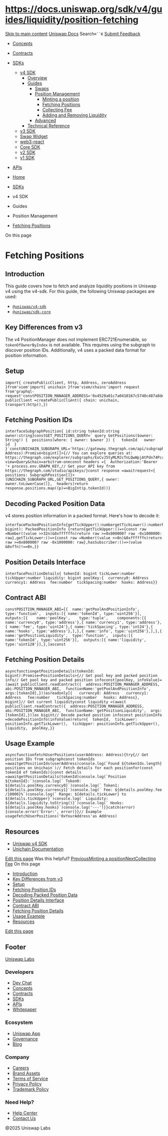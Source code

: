 # https://docs.uniswap.org/sdk/v4/guides/liquidity/position-fetching

[Skip to main content](https://docs.uniswap.org/sdk/v4/guides/liquidity/position-fetching#__docusaurus_skipToContent_fallback)
[Uniswap Docs](https://docs.uniswap.org/)
Search`⌘``K`
[Submit Feedback](https://docs.google.com/forms/d/e/1FAIpQLSdjSkZam8KiatL9XACRVxCHjDJjaPGbls77PCXDKFn4JwykXg/viewform)
  * [Concepts](https://docs.uniswap.org/concepts/overview)
  * [Contracts](https://docs.uniswap.org/contracts/v4/overview)
  * [SDKs](https://docs.uniswap.org/sdk/v4/overview)
    * [v4 SDK](https://docs.uniswap.org/sdk/v4/guides/liquidity/position-fetching)
      * [Overview](https://docs.uniswap.org/sdk/v4/overview)
      * [Guides](https://docs.uniswap.org/sdk/v4/guides/liquidity/position-fetching)
        * [Swaps](https://docs.uniswap.org/sdk/v4/guides/liquidity/position-fetching)
        * [Position Management](https://docs.uniswap.org/sdk/v4/guides/liquidity/position-fetching)
          * [Minting a position](https://docs.uniswap.org/sdk/v4/guides/liquidity/position-minting)
          * [Fetching Positions](https://docs.uniswap.org/sdk/v4/guides/liquidity/position-fetching)
          * [Collecting Fee](https://docs.uniswap.org/sdk/v4/guides/liquidity/collect-fees)
          * [Adding and Removing Liquidity](https://docs.uniswap.org/sdk/v4/guides/liquidity/add-remove-liquidity)
        * [Advanced](https://docs.uniswap.org/sdk/v4/guides/liquidity/position-fetching)
      * [Technical Reference](https://docs.uniswap.org/sdk/v4/guides/liquidity/position-fetching)
    * [v3 SDK](https://docs.uniswap.org/sdk/v4/guides/liquidity/position-fetching)
    * [Swap Widget](https://docs.uniswap.org/sdk/v4/guides/liquidity/position-fetching)
    * [web3-react](https://docs.uniswap.org/sdk/v4/guides/liquidity/position-fetching)
    * [Core SDK](https://docs.uniswap.org/sdk/v4/guides/liquidity/position-fetching)
    * [v2 SDK](https://docs.uniswap.org/sdk/v4/guides/liquidity/position-fetching)
    * [v1 SDK](https://docs.uniswap.org/sdk/v4/guides/liquidity/position-fetching)
  * [APIs](https://docs.uniswap.org/api/subgraph/overview)


  * [Home](https://docs.uniswap.org/)
  * [SDKs](https://docs.uniswap.org/sdk/v4/overview)
  * v4 SDK
  * Guides
  * Position Management
  * [Fetching Positions](https://docs.uniswap.org/sdk/v4/guides/liquidity/position-fetching)


On this page
# Fetching Positions
## Introduction[​](https://docs.uniswap.org/sdk/v4/guides/liquidity/position-fetching#introduction "Direct link to Introduction")
This guide covers how to fetch and analyze liquidity positions in Uniswap v4 using the v4-sdk.
For this guide, the following Uniswap packages are used:
  * [`@uniswap/v4-sdk`](https://www.npmjs.com/package/@uniswap/v4-sdk)
  * [`@uniswap/sdk-core`](https://www.npmjs.com/package/@uniswap/sdk-core)


## Key Differences from v3[​](https://docs.uniswap.org/sdk/v4/guides/liquidity/position-fetching#key-differences-from-v3 "Direct link to Key Differences from v3")
The v4 PositionManager does not implement ERC721Enumerable, so `tokenOfOwnerByIndex` is not available. This requires using the subgraph to discover position IDs. Additionally, v4 uses a packed data format for position information.
## Setup[​](https://docs.uniswap.org/sdk/v4/guides/liquidity/position-fetching#setup "Direct link to Setup")
```
import{ createPublicClient, http, Address, zeroAddress }from'viem'import{ unichain }from'viem/chains'import request from'graphql-request'constPOSITION_MANAGER_ADDRESS='0x4529a01c7a0410167c5740c487a8de60232617bf'//unichainconst publicClient =createPublicClient({ chain: unichain, transport:http(),})
```

## Fetching Position IDs[​](https://docs.uniswap.org/sdk/v4/guides/liquidity/position-fetching#fetching-position-ids "Direct link to Fetching Position IDs")
```
interfaceSubgraphPosition{ id:string tokenId:string owner:string}constGET_POSITIONS_QUERY=` query GetPositions($owner: String!) {  positions(where: { owner: $owner }) {   tokenId   owner   id  } }`constUNICHAIN_SUBGRAPH_URL='https://gateway.thegraph.com/api/subgraphs/id/EoCvJ5tyMLMJcTnLQwWpjAtPdn74PcrZgzfcT5bYxNBH'asyncfunctiongetPositionIds(owner: Address):Promise<bigint[]>{// You can explore queries at: https://thegraph.com/explorer/subgraphs/EoCvJ5tyMLMJcTnLQwWpjAtPdn74PcrZgzfcT5bYxNBH?view=Query&chain=arbitrum-oneconst headers ={  Authorization:'Bearer '+ process.env.GRAPH_KEY,// Get your API key from https://thegraph.com/studio/apikeys/}const response =awaitrequest<{ positions: SubgraphPosition[]}>(UNICHAIN_SUBGRAPH_URL,GET_POSITIONS_QUERY,{ owner: owner.toLowerCase()},  headers)return response.positions.map((p)=>BigInt(p.tokenId))}
```

## Decoding Packed Position Data[​](https://docs.uniswap.org/sdk/v4/guides/liquidity/position-fetching#decoding-packed-position-data "Direct link to Decoding Packed Position Data")
v4 stores position information in a packed format. Here's how to decode it:
```
interfacePackedPositionInfo{getTickUpper():numbergetTickLower():numberhasSubscriber():boolean}functiondecodePositionInfo(value: bigint): PackedPositionInfo {return{getTickUpper:()=>{const raw =Number((value >>32n)&0xffffffn)return raw >=0x800000? raw -0x1000000: raw},getTickLower:()=>{const raw =Number((value >>8n)&0xffffffn)return raw >=0x800000? raw -0x1000000: raw},hasSubscriber:()=>(value &0xffn)!==0n,}}
```

## Position Details Interface[​](https://docs.uniswap.org/sdk/v4/guides/liquidity/position-fetching#position-details-interface "Direct link to Position Details Interface")
```
interfacePositionDetails{ tokenId: bigint tickLower:number tickUpper:number liquidity: bigint poolKey:{  currency0: Address  currency1: Address  fee:number  tickSpacing:number  hooks: Address}}
```

## Contract ABI[​](https://docs.uniswap.org/sdk/v4/guides/liquidity/position-fetching#contract-abi "Direct link to Contract ABI")
```
constPOSITION_MANAGER_ABI=[{  name:'getPoolAndPositionInfo',  type:'function',  inputs:[{ name:'tokenId', type:'uint256'}],  outputs:[{    name:'poolKey',    type:'tuple',    components:[{ name:'currency0', type:'address'},{ name:'currency1', type:'address'},{ name:'fee', type:'uint24'},{ name:'tickSpacing', type:'int24'},{ name:'hooks', type:'address'},],},{ name:'info', type:'uint256'},],},{  name:'getPositionLiquidity',  type:'function',  inputs:[{ name:'tokenId', type:'uint256'}],  outputs:[{ name:'liquidity', type:'uint128'}],},]asconst
```

## Fetching Position Details[​](https://docs.uniswap.org/sdk/v4/guides/liquidity/position-fetching#fetching-position-details "Direct link to Fetching Position Details")
```
asyncfunctiongetPositionDetails(tokenId: bigint):Promise<PositionDetails>{// Get pool key and packed position info// Get pool key and packed position infoconst[poolKey, infoValue]=(await publicClient.readContract({  address:POSITION_MANAGER_ADDRESS,  abi:POSITION_MANAGER_ABI,  functionName:'getPoolAndPositionInfo',  args:[tokenId],}))asreadonly[{   currency0: Address   currency1: Address   fee:number   tickSpacing:number   hooks: Address},  bigint]// Get current liquidityconst liquidity =(await publicClient.readContract({  address:POSITION_MANAGER_ADDRESS,  abi:POSITION_MANAGER_ABI,  functionName:'getPositionLiquidity',  args:[tokenId],}))as bigint// Decode packed position infoconst positionInfo =decodePositionInfo(infoValue)return{  tokenId,  tickLower: positionInfo.getTickLower(),  tickUpper: positionInfo.getTickUpper(),  liquidity,  poolKey,}}
```

## Usage Example[​](https://docs.uniswap.org/sdk/v4/guides/liquidity/position-fetching#usage-example "Direct link to Usage Example")
```
asyncfunctionfetchUserPositions(userAddress: Address){try{// Get position IDs from subgraphconst tokenIds =awaitgetPositionIds(userAddress)console.log(`Found ${tokenIds.length} positions on Unichain`)// Fetch details for each positionfor(const tokenId of tokenIds){const details =awaitgetPositionDetails(tokenId)console.log(`Position ${tokenId}:`)console.log(` Token0: ${details.poolKey.currency0}`)console.log(` Token1: ${details.poolKey.currency1}`)console.log(` Fee: ${details.poolKey.fee /10000}%`)console.log(` Range: ${details.tickLower} to ${details.tickUpper}`)console.log(` Liquidity: ${details.liquidity.toString()}`)console.log(` Hooks: ${details.poolKey.hooks}`)console.log('---')}}catch(error){console.error('Error:', error)}}// Example usagefetchUserPositions('0xYourAddress'as Address)
```

## Resources[​](https://docs.uniswap.org/sdk/v4/guides/liquidity/position-fetching#resources "Direct link to Resources")
  * [Uniswap v4 SDK](https://github.com/Uniswap/sdks/tree/main/sdks/v4-sdk)
  * [Unichain Documentation](https://docs.unichain.org/)


[Edit this page](https://github.com/uniswap/uniswap-docs/tree/main/docs/sdk/v4/guides/liquidity/02-fetching-positions.md)
Was this helpful?
[PreviousMinting a position](https://docs.uniswap.org/sdk/v4/guides/liquidity/position-minting)[NextCollecting Fee](https://docs.uniswap.org/sdk/v4/guides/liquidity/collect-fees)
On this page
  * [Introduction](https://docs.uniswap.org/sdk/v4/guides/liquidity/position-fetching#introduction)
  * [Key Differences from v3](https://docs.uniswap.org/sdk/v4/guides/liquidity/position-fetching#key-differences-from-v3)
  * [Setup](https://docs.uniswap.org/sdk/v4/guides/liquidity/position-fetching#setup)
  * [Fetching Position IDs](https://docs.uniswap.org/sdk/v4/guides/liquidity/position-fetching#fetching-position-ids)
  * [Decoding Packed Position Data](https://docs.uniswap.org/sdk/v4/guides/liquidity/position-fetching#decoding-packed-position-data)
  * [Position Details Interface](https://docs.uniswap.org/sdk/v4/guides/liquidity/position-fetching#position-details-interface)
  * [Contract ABI](https://docs.uniswap.org/sdk/v4/guides/liquidity/position-fetching#contract-abi)
  * [Fetching Position Details](https://docs.uniswap.org/sdk/v4/guides/liquidity/position-fetching#fetching-position-details)
  * [Usage Example](https://docs.uniswap.org/sdk/v4/guides/liquidity/position-fetching#usage-example)
  * [Resources](https://docs.uniswap.org/sdk/v4/guides/liquidity/position-fetching#resources)


[Edit this page](https://github.com/uniswap/uniswap-docs/tree/main/docs/sdk/v4/guides/liquidity/02-fetching-positions.md)
## Footer
[Uniswap Labs](https://docs.uniswap.org/)
### Developers
  * [Dev Chat](https://discord.com/invite/uniswap)
  * [Concepts](https://docs.uniswap.org/concepts/overview)
  * [Contracts](https://docs.uniswap.org/contracts/v4/overview)
  * [SDKs](https://docs.uniswap.org/sdk/v4/overview)
  * [APIs](https://docs.uniswap.org/api/subgraph/overview)
  * [Whitepaper](https://app.uniswap.org/whitepaper-v4.pdf)


### Ecosystem
  * [Uniswap App](https://app.uniswap.org/)
  * [Governance](https://www.uniswapfoundation.org/governance)
  * [Blog](https://blog.uniswap.org/)


### Company
  * [Careers](https://boards.greenhouse.io/uniswaplabs)
  * [Brand Assets](https://github.com/Uniswap/brand-assets/raw/main/Uniswap%20Brand%20Assets.zip)
  * [Terms of Service](https://support.uniswap.org/hc/en-us/articles/30935100859661-Uniswap-Labs-Terms-of-Service)
  * [Privacy Policy](https://support.uniswap.org/hc/en-us/articles/30934457771405-Uniswap-Labs-Privacy-Policy)
  * [Trademark Policy](https://support.uniswap.org/hc/en-us/articles/30934762216973-Uniswap-Labs-Trademark-Guidelines)


### Need Help?
  * [Help Center](https://support.uniswap.org/)
  * [Contact Us](https://support.uniswap.org/hc/en-us/requests/new)


@2025 Uniswap Labs
[](https://github.com/uniswap/uniswap-docs)[](https://twitter.com/Uniswap)[](https://discord.com/invite/uniswap)

